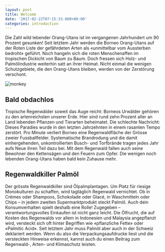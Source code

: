 ```yaml
---
layout: post
title: Welcome
date: '2017-02-22T07:15:33.000+00:00'
categories: introduction
---
```

Die Zahl wild lebender Orang-Utans ist im vergangenen Jahrhundert um 90 Prozent gesunken! Seit letztem Jahr werden die Borneo Orang-Utans auf der Roten Liste der gefährdeten Arten als «unmittelbar vom Aussterben bedroht» geführt. Noch hangeln sich die roten Menschenaffen im tropischen Dickicht von Baum zu Baum. Doch fressen sich Holz- und Palmölindustrie weiterhin satt an ihrer Heimat. Nicht einmal die wenigen Schutzgebiete, die den Orang-Utans bleiben, werden von der Zerstörung verschont.      

![monkey](https://placeimg.com/900/600/animals)

## **Bald obdachlos**

Tropische Regenwälder soweit das Auge reicht: Borneos Urwälder gehören zu den artenreichsten unserer Erde. Hier sind rund zehn Prozent aller an Land lebenden Pflanzen und Tierarten beheimatet. Die schlechte Nachricht: Dieses Paradies wurde in den letzten Jahrzehnten in einem rasanten Tempo zerstört. Pro Minute verliert Borneo eine Regenwaldfläche der Grösse zweier Fussballfelder. Systematische Brandrodung und die damit einhergehenden, unkontrollierten Busch- und Torfbrände tragen jedes Jahr aufs Neue ihren Teil dazu bei. Mit dem Regenwald fallen auch seine Bewohner den Kettensägen und den Feuern zum Opfer. Die wenigen noch lebenden Orang-Utans haben bald kein Zuhause mehr. 

## Regenwaldkiller Palmöl

Der grösste Regenwaldkiller sind Ölpalmplantagen. Um Platz für riesige Monokulturen zu schaffen, wird tagtäglich Regenwald vernichtet. Ob in Crémes oder Shampoos, Schokolade oder Glacé, in Waschmitteln oder Chips – in jedem zweiten Supermarktprodukt steckt Palmöl. Auch dein Konsumverhalten spielt deshalb eine Rolle! Zugegeben – verantwortungsvolles Einkaufen ist nicht ganz leicht. Die Ölfrucht, die auf Kosten des Regenwalds vor allem in Indonesien und Malaysia angepflanzt wird, versteckt sich oft hinter Begriffen wie «pflanzliche Fette» oder «Palmitic Acid». Seit letztem Jahr muss Palmöl aber auch in der Schweiz deklariert werden. Wenn du also die Verpackungsaufdrucke liest und die versteckten Hinweise erkennst, kannst auch du einen Beitrag zum Regenwald-, Arten- und Klimaschutz leisten.